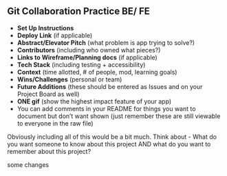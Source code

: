 ## Git Collaboration Practice BE/ FE

- **Set Up Instructions**
- **Deploy Link** (if applicable)
- **Abstract/Elevator Pitch** (what problem is app trying to solve?)
- **Contributors** (including who owned what pieces?)
- **Links to Wireframe/Planning docs** (if applicable)
- **Tech Stack** (including testing + accessibility)
- **Context** (time allotted, # of people, mod, learning goals)
- **Wins/Challenges** (personal or team)
- **Future Additions** (these should be entered as Issues and on your Project Board as well)
- **ONE gif** (show the highest impact feature of your app)
- You can add comments in your README for things you want to document but don’t want shown (just remember these are still viewable to everyone in the raw file)

Obviously including all of this would be a bit much. Think about - What do you want someone to know about this project AND what do you want to remember about this project?


some changes